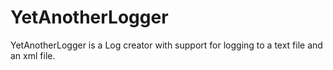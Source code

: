 YetAnotherLogger
================

YetAnotherLogger is a Log creator with support for logging to a text file and an xml file.